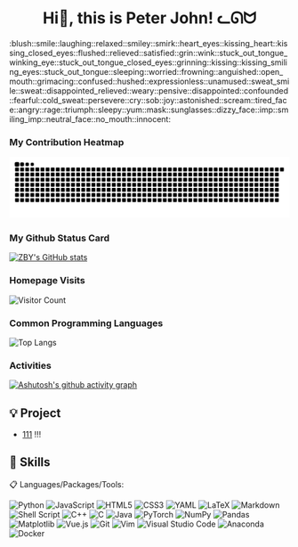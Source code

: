 <h1 align="center">Hi👋, this is Peter John! ᓚᘏᗢ</h1>
:blush::smile::laughing::relaxed::smiley::smirk::heart_eyes::kissing_heart::kissing_closed_eyes::flushed::relieved::satisfied::grin::wink::stuck_out_tongue_winking_eye::stuck_out_tongue_closed_eyes::grinning::kissing::kissing_smiling_eyes::stuck_out_tongue::sleeping::worried::frowning::anguished::open_mouth::grimacing::confused::hushed::expressionless::unamused::sweat_smile::sweat::disappointed_relieved::weary::pensive::disappointed::confounded::fearful::cold_sweat::persevere::cry::sob::joy::astonished::scream::tired_face::angry::rage::triumph::sleepy::yum::mask::sunglasses::dizzy_face::imp::smiling_imp::neutral_face::no_mouth::innocent:


### My Contribution Heatmap
![](https://github.com/cloud-zhoubingye/cloud-zhoubingye/blob/output/github-contribution-grid-snake.svg)
### My Github Status Card
[![ZBY's GitHub stats](https://github-readme-stats.vercel.app/api?username=cloud-peterjohn&show_icons=true&theme=merko)]()
### Homepage Visits
![Visitor Count](https://profile-counter.glitch.me/cloud-zhoubingye/count.svg)
### Common Programming Languages
![Top Langs](https://github-readme-stats.vercel.app/api/top-langs/?username=cloud-peterjohn&layout=compact&theme=tokyonight)
### Activities
[![Ashutosh's github activity graph](https://github-readme-activity-graph.vercel.app/graph?username=cloud-peterjohn&bg_color=fffff0&color=708090&line=24292e&point=24292e&area=true&hide_border=true)]()

## 💡 Project

- [111]() !!!

## 🚀 Skills

📋 Languages/Packages/Tools:

![Python](https://img.shields.io/badge/python-3670A0?style=for-the-badge&logo=python&logoColor=ffdd54)
![JavaScript](https://img.shields.io/badge/javascript-%23323330.svg?style=for-the-badge&logo=javascript&logoColor=%23F7DF1E)
![HTML5](https://img.shields.io/badge/html5-%23E34F26.svg?style=for-the-badge&logo=html5&logoColor=white)
![CSS3](https://img.shields.io/badge/css3-%231572B6.svg?style=for-the-badge&logo=css3&logoColor=white)
![YAML](https://img.shields.io/badge/yaml-%23ffffff.svg?style=for-the-badge&logo=yaml&logoColor=151515)
![LaTeX](https://img.shields.io/badge/latex-%23008080.svg?style=for-the-badge&logo=latex&logoColor=white)
![Markdown](https://img.shields.io/badge/markdown-%23000000.svg?style=for-the-badge&logo=markdown&logoColor=white)
![Shell Script](https://img.shields.io/badge/shell_script-%23121011.svg?style=for-the-badge&logo=gnu-bash&logoColor=white)
![C++](https://img.shields.io/badge/c++-%2300599C.svg?style=for-the-badge&logo=c%2B%2B&logoColor=white)
![C](https://img.shields.io/badge/c-%2300599C.svg?style=for-the-badge&logo=c&logoColor=white)
![Java](https://img.shields.io/badge/java-%23ED8B00.svg?style=for-the-badge&logo=openjdk&logoColor=white)
![PyTorch](https://img.shields.io/badge/PyTorch-%23EE4C2C.svg?style=for-the-badge&logo=PyTorch&logoColor=white)
![NumPy](https://img.shields.io/badge/numpy-%23013243.svg?style=for-the-badge&logo=numpy&logoColor=white)
![Pandas](https://img.shields.io/badge/pandas-%23150458.svg?style=for-the-badge&logo=pandas&logoColor=white)
![Matplotlib](https://img.shields.io/badge/Matplotlib-%23ffffff.svg?style=for-the-badge&logo=Matplotlib&logoColor=black)
![Vue.js](https://img.shields.io/badge/vuejs-%2335495e.svg?style=for-the-badge&logo=vuedotjs&logoColor=%234FC08D)
![Git](https://img.shields.io/badge/git-%23F05033.svg?style=for-the-badge&logo=git&logoColor=white)
![Vim](https://img.shields.io/badge/VIM-%2311AB00.svg?style=for-the-badge&logo=vim&logoColor=white)
![Visual Studio Code](https://img.shields.io/badge/Visual%20Studio%20Code-0078d7.svg?style=for-the-badge&logo=visual-studio-code&logoColor=white)
![Anaconda](https://img.shields.io/badge/Anaconda-%2344A833.svg?style=for-the-badge&logo=anaconda&logoColor=white)
![Docker](https://img.shields.io/badge/docker-%230db7ed.svg?style=for-the-badge&logo=docker&logoColor=white)

